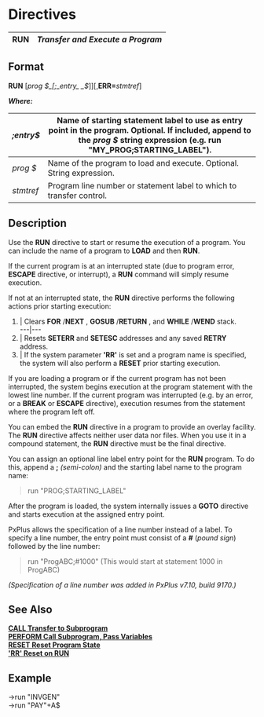 # Directives 

**RUN** |  **_Transfer and Execute a Program_**  
---|---  
  
##  Format

**RUN** [_prog_ _$_[;_entry_ _$_]][,**ERR=**_stmtref_]  
  
**_Where:_**

_;entry$_ |  Name of starting statement label to use as entry point in the program. Optional. If included, append to the _prog_ _$_ string expression (e.g. run "MY_PROG;STARTING_LABEL").  
---|---  
_prog_ _$_ |  Name of the program to load and execute. Optional. String expression.  
_stmtref_ |  Program line number or statement label to which to transfer control.  
  
##  Description

Use the **RUN** directive to start or resume the execution of a program. You can include the name of a program to **LOAD** and then **RUN**.

If the current program is at an interrupted state (due to program error, **ESCAPE** directive, or interrupt), a **RUN** command will simply resume execution.

If not at an interrupted state, the **RUN** directive performs the following actions prior starting execution:

1. |  Clears **FOR** /**NEXT** , **GOSUB** /**RETURN** , and **WHILE** /**WEND** stack.  
---|---  
2. |  Resets **SETERR** and **SETESC** addresses and any saved **RETRY** address.  
3. |  If the system parameter **'RR'** is set and a program name is specified, the system will also perform a **RESET** prior starting execution.  
  
If you are loading a program or if the current program has not been interrupted, the system begins execution at the program statement with the lowest line number. If the current program was interrupted (e.g. by an error, or a **BREAK** or **ESCAPE** directive), execution resumes from the statement where the program left off.

You can embed the **RUN** directive in a program to provide an overlay facility. The **RUN** directive affects neither user data nor files. When you use it in a compound statement, the **RUN** directive must be the final directive.

You can assign an optional line label entry point for the **RUN** program. To do this, append a **;**  _(semi-colon)_ and the starting label name to the program name:

> run "PROG;STARTING_LABEL"

After the program is loaded, the system internally issues a **GOTO** directive and starts execution at the assigned entry point.

PxPlus allows the specification of a line number instead of a label. To specify a line number, the entry point must consist of a **#** (_pound sign_) followed by the line number:

> run "ProgABC;#1000" (This would start at statement 1000 in ProgABC)

_(Specification of a line number was added in PxPlus v7.10, build 9170.)_

##  See Also

[**CALL Transfer to Subprogram**](call.md)  
[**PERFORM Call Subprogram, Pass Variables**](perform.md)  
[**RESET Reset Program State**](reset.md)  
[**'RR' Reset on RUN**](../parameters/rr.md)

##  Example

->run "INVGEN"  
->run "PAY"+A$
